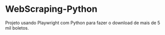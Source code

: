 # WebScraping-Python
Projeto usando Playwright com Python para fazer o download de mais de 5 mil boletos.
